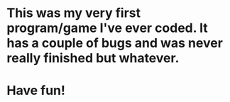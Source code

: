 # This was my very first program/game I've ever coded. It has a couple of bugs and was never really finished but whatever.
# Have fun!
